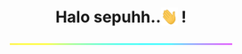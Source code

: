<!---header ---> 
 <h1 align="center">Halo sepuhh..<img src="https://raw.githubusercontent.com/ABSphreak/ABSphreak/master/gifs/Hi.gif" width="30px" height="32px" style="margin-bottom: -5px;"/> !</h1> 
  
  <p align="center"> 
   <img src="https://github.com/VieleytaZen/VieleytaZen/blob/main/Rainbow.gif" width="400vw"> 
   </p> 
 <!--header--->
